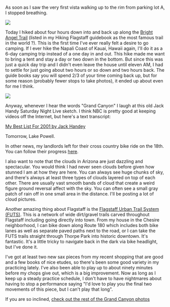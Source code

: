 As soon as I saw the very first vista walking up to the rim from parking lot A, I stopped breathing.

![](/photos/flagstaff_2008_part_1/050_grand_canyon.jpg)

Today I hiked about four hours down into and back up along the [Bright Angel Trail](http://en.wikipedia.org/wiki/Bright_Angel_Trail) (listed in my Hiking Flagstaff guidebook as the most famous trail in the world ?). This is the first time I've ever really felt a desire to go camping. If I ever hike the Napali Coast of Kauai, Hawaii again, I'll do it as a 6-day camping trip instead of a one day in and out. This hike made me want to bring a tent and stay a day or two down in the bottom. But since this was just a quick day trip and I didn't even leave the house until eleven AM, I had to settle for just going about two hours or so down and two hours back. The guide books say you will spend 2/3 of your time coming back up, but for some reason (probably fewer stops to take photos), it ended up about even for me I think.

![](/photos/flagstaff_2008_part_1/071_grand_canyon.jpg)

Anyway, whenever I hear the words "Grand Canyon" I laugh at this old Jack Handy Saturday Night Live sketch. I think NBC is pretty good at keeping videos off the Internet, but here's a text transcript:

[My Best List For 2001 by Jack Handey](http://snltranscripts.jt.org/01/01jbestlist.phtml)

Tomorrow, Lake Powell.

In other news, my landlords left for their cross country bike ride on the 18th. You can follow their progress [here](http://www.crazyguyonabike.com/doc/page/?o=3Tzut&page_id=83252&v=2P).

I also want to note that the clouds in Arizona are just dazzling and spectacular. You would think I had never seen clouds before given how stunned I am at how they are here. You can always see huge chunks of sky, and there's always at least three types of clouds layered on top of each other. There are usually vast smooth bands of cloud that create a weird figure ground reversal affect with the sky. You can often see a small gray patch of rain off in one small area in the distance. I'll be posting a lot of cloud pictures.

Another amazing thing about Flagstaff is the [Flagstaff Urban Trail System (FUTS)](http://www.traillink.com/ViewTrail.aspx?AcctID=6032267). This is a network of wide dirt/gravel trails carved throughout Flagstaff including going directly into town. From my house in the Chesire neighborhood, I can bike down along Route 180 which includes both bike lanes as well as separate paved paths next to the road, or I can take the FUTS trails straight through Thorpe Park into historic downtown. It's fantastic. It's a little tricky to navigate back in the dark via bike headlight, but I've done it.

I've got at least two new sax pieces from my recent shopping that are good and a few books of nice etudes, so there's been some good variety in my practicing lately. I've also been able to play up to about ninety minutes before my chops give out, which is a big improvement. Now as long as I keep up a steady practice schedule, I don't have to have nightmares about having to stop a performance saying "I'd love to play you the final two movements of this piece, but I can't play that long".

If you are so inclined, [check out the rest of the Grand Canyon photos](http://peterlyons.com/app/photos?gallery=flagstaff_2008_part_1)